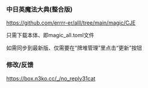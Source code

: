 ### 中日英魔法大典(整合版)

https://github.com/errrr-er/alll/tree/main/magic/CJE

只需下载本体、即magic_all.toml文件

如需同步到最新版、仅需要在“牌堆管理”里点击“更新”按钮

### 修改/反馈

https://box.n3ko.cc/_/no_reply31cat
